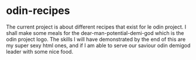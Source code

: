 # odin-recipes

The current project is about different recipes that exist for le odin project. 
I shall make some meals for the dear-man-potential-demi-god which is the
odin project logo.
The skills I will have demonstrated by the end of this are my super sexy html
ones, and if I am able to serve our saviour odin demigod leader with some
nice food.
